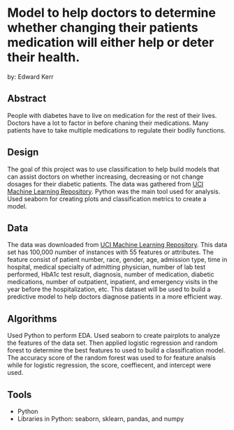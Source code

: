 # Model to help doctors to determine whether changing their patients medication will either help or deter their health.
by: Edward Kerr
## Abstract
People with diabetes have to live on medication for the rest of their lives. Doctors have a lot to factor in before chaning their medications. Many patients have to take multiple medications to regulate their bodily functions.  
## Design
The goal of this project was to use classification to help build models that can assist doctors on whether increasing, decreasing or not change dosages for their diabetic patients. The data was gathered from [UCI Machine Learning Repository](https://archive.ics.uci.edu/ml/datasets/Diabetes+130-US+hospitals+for+years+1999-2008#). Python was the main tool used for analysis. Used seaborn for creating plots and classification metrics to create a model.
## Data
The data was downloaded from [UCI Machine Learning Repository](https://archive.ics.uci.edu/ml/datasets/Diabetes+130-US+hospitals+for+years+1999-2008#). This data set has 100,000 number of instances with 55 features or attributes. The feature consist of patient number, race, gender, age, admission type, time in hospital, medical specialty of admitting physician, number of lab test performed, HbA1c test result, diagnosis, number of medication, diabetic medications, number of outpatient, inpatient, and emergency visits in the year before the hospitalization, etc. This dataset will be used to build a predictive model to help doctors diagnose patients in a more efficient way. 
## Algorithms
Used Python to perform EDA. Used seaborn to create pairplots to analyze the features of the data set. Then applied logistic regression and random forest to determine the best features to used to build a classification model. The accuracy score of the random forest was used to for feature analsis while for logistic regression, the score, coeffiecent, and intercept were used.
## Tools
- Python
- Libraries in Python: seaborn, sklearn, pandas, and numpy
